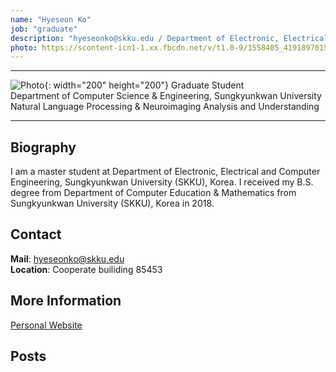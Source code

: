 ```yaml
---
name: "Hyeseon Ko"
job: "graduate"
description: "hyeseonko@skku.edu / Department of Electronic, Electrical and Computer Engineering"
photo: https://scontent-icn1-1.xx.fbcdn.net/v/t1.0-9/1558405_419189701548127_1121662306_n.jpg?_nc_cat=101&_nc_oc=AQkNrmUCPJDmE8FYRq1pzzmrAR2CSqn7aP5kEj1gw82pK4x8fjvwc-rJ0xDaLMstZ7c&_nc_ht=scontent-icn1-1.xx&oh=d1abbd5818bb7a067d7cb29db111eb48&oe=5E0AFB47
---
```


<!-- Post name should be this form: name.md
        For example, Gildong Hong.md -->

<!-- Fill the contents where --Fill-- exists -->
<!-- The example is in '_authors/Jongwuk Lee.md' or '_authors/Jiwoo Kim.md'>

<!-- For 'name' front matter, follow this format: Gildong Hong -->
<!-- For 'job' front matter, choose the one of these: professor / graduate / undergraduate / alumni -->
<!-- For 'description' front matter, write down your email address and areas of interests.
        Email address is nessecary for graduate students.
        Follow this format: example@skku.edu / Computer Science -->

<hr>

![Photo](https://scontent-icn1-1.xx.fbcdn.net/v/t1.0-9/1558405_419189701548127_1121662306_n.jpg?_nc_cat=101&_nc_oc=AQkNrmUCPJDmE8FYRq1pzzmrAR2CSqn7aP5kEj1gw82pK4x8fjvwc-rJ0xDaLMstZ7c&_nc_ht=scontent-icn1-1.xx&oh=d1abbd5818bb7a067d7cb29db111eb48&oe=5E0AFB47){: width="200" height="200"}
Graduate Student<br>Department of Computer Science & Engineering, Sungkyunkwan University<br>Natural Language Processing & Neuroimaging Analysis and Understanding

<!-- If you have a photo, then write that url in (). Photo can be anything with 200x200 size. -->
<!-- Fill the position, institution/department, interests
        For example, Graduate Student<br>Department of Software, Sungkyunkwan University<br>Recommender Systems, Natural Language Processing, Neuroimaging Analysis and Understanding -->

<hr>

## Biography
I am a master student at Department of Electronic, Electrical and Computer Engineering, Sungkyunkwan University (SKKU), Korea.  I received my B.S. degree from Department of Computer Education & Mathematics from Sungkyunkwan University (SKKU), Korea in 2018.<!-- Write your own biography contents. -->

## Contact
**Mail**: hyeseonko@skku.edu <!-- Write your own email address -->
<br>
**Location**: Cooperate builiding 85453 <!-- 85453 or your location address -->

## More Information
[Personal Website](https://github.com/hyeseonko)

<!-- If you have some personal websites, then write the url here. -->
<!-- If you don't have them, then remove a line '[Persoal Website](--Fill--)' -->

## Posts

<!-- Nothing to do in Posts section -->

